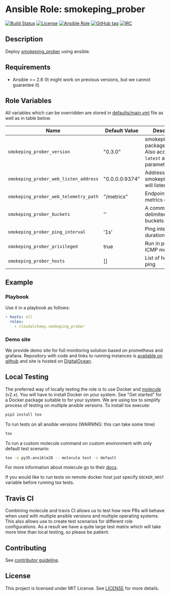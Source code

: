 # Ansible Role: smokeping_prober

[![Build Status](https://travis-ci.com/cloudalchemy/ansible-smokeping_prober.svg?branch=master)](https://travis-ci.com/cloudalchemy/ansible-smokeping_prober)
[![License](https://img.shields.io/badge/license-MIT%20License-brightgreen.svg)](https://opensource.org/licenses/MIT)
[![Ansible Role](https://img.shields.io/badge/ansible%20role-cloudalchemy.smokeping_prober-blue.svg)](https://galaxy.ansible.com/cloudalchemy/smokeping_prober/)
[![GitHub tag](https://img.shields.io/github/tag/cloudalchemy/ansible-smokeping_prober.svg)](https://github.com/cloudalchemy/ansible-smokeping_prober/tags)
[![IRC](https://img.shields.io/badge/irc.freenode.net-%23cloudalchemy-yellow.svg)](https://kiwiirc.com/nextclient/#ircs://irc.freenode.net/#cloudalchemy)

## Description

Deploy [smokeping_prober](https://github.com/SuperQ/smokeping_prober) using ansible.

## Requirements

- Ansible >= 2.6 (It might work on previous versions, but we cannot guarantee it)

## Role Variables

All variables which can be overridden are stored in [defaults/main.yml](defaults/main.yml) file as well as in table below.

| Name           | Default Value | Description                        |
| -------------- | ------------- | -----------------------------------|
| `smokeping_prober_version` | "0.3.0" | smokeping prober package version. Also accepts `latest` as parameter. |
| `smokeping_prober_web_listen_address` | "0.0.0.0:9374" | Address on which smokeping_prober will listen |
| `smokeping_prober_web_telemetry_path` | "/metrics" | Endpoint serving metrics data |
| `smokeping_prober_buckets` | '' | A comma delimited list of buckets to use. |
| `smokeping_prober_ping_interval` | '1s' | Ping interval duration |
| `smokeping_prober_privileged` | true | Run in privileged ICMP mode |
| `smokeping_prober_hosts` | [] | List of hosts to ping |

## Example

### Playbook

Use it in a playbook as follows:
```yaml
- hosts: all
  roles:
    - cloudalchemy.smokeping_prober
```

### Demo site

We provide demo site for full monitoring solution based on prometheus and grafana. Repository with code and links to running instances is [available on github](https://github.com/cloudalchemy/demo-site) and site is hosted on [DigitalOcean](https://digitalocean.com).

## Local Testing

The preferred way of locally testing the role is to use Docker and [molecule](https://github.com/metacloud/molecule) (v2.x). You will have to install Docker on your system. See "Get started" for a Docker package suitable to for your system.
We are using tox to simplify process of testing on multiple ansible versions. To install tox execute:
```sh
pip3 install tox
```
To run tests on all ansible versions (WARNING: this can take some time)
```sh
tox
```
To run a custom molecule command on custom environment with only default test scenario:
```sh
tox -e py35-ansible28 -- molecule test -s default
```
For more information about molecule go to their [docs](http://molecule.readthedocs.io/en/latest/).

If you would like to run tests on remote docker host just specify `DOCKER_HOST` variable before running tox tests.

## Travis CI

Combining molecule and travis CI allows us to test how new PRs will behave when used with multiple ansible versions and multiple operating systems. This also allows use to create test scenarios for different role configurations. As a result we have a quite large test matrix which will take more time than local testing, so please be patient.

## Contributing

See [contributor guideline](CONTRIBUTING.md).

## License

This project is licensed under MIT License. See [LICENSE](/LICENSE) for more details.
